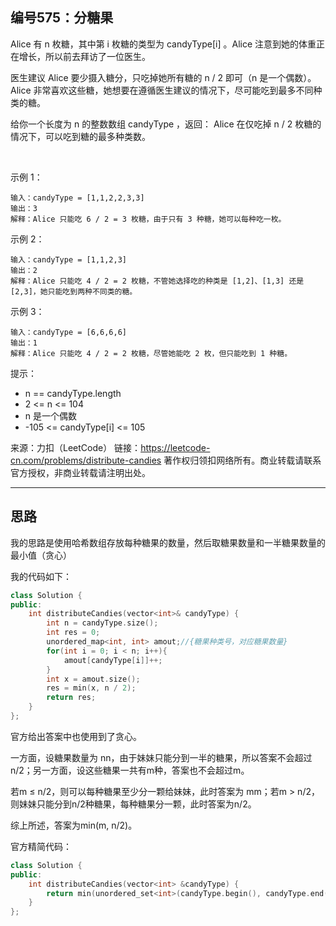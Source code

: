 ## 编号575：分糖果

Alice 有 n 枚糖，其中第 i 枚糖的类型为 candyType[i] 。Alice 注意到她的体重正在增长，所以前去拜访了一位医生。

医生建议 Alice 要少摄入糖分，只吃掉她所有糖的 n / 2 即可（n 是一个偶数）。Alice 非常喜欢这些糖，她想要在遵循医生建议的情况下，尽可能吃到最多不同种类的糖。

给你一个长度为 n 的整数数组 candyType ，返回： Alice 在仅吃掉 n / 2 枚糖的情况下，可以吃到糖的最多种类数。

 

示例 1：
```
输入：candyType = [1,1,2,2,3,3]
输出：3
解释：Alice 只能吃 6 / 2 = 3 枚糖，由于只有 3 种糖，她可以每种吃一枚。
```
示例 2：
```
输入：candyType = [1,1,2,3]
输出：2
解释：Alice 只能吃 4 / 2 = 2 枚糖，不管她选择吃的种类是 [1,2]、[1,3] 还是 [2,3]，她只能吃到两种不同类的糖。
```
示例 3：
```
输入：candyType = [6,6,6,6]
输出：1
解释：Alice 只能吃 4 / 2 = 2 枚糖，尽管她能吃 2 枚，但只能吃到 1 种糖。 
```
提示：

* n == candyType.length
* 2 <= n <= 104
* n 是一个偶数
* -105 <= candyType[i] <= 105

来源：力扣（LeetCode）
链接：https://leetcode-cn.com/problems/distribute-candies
著作权归领扣网络所有。商业转载请联系官方授权，非商业转载请注明出处。

---
## 思路

我的思路是使用哈希数组存放每种糖果的数量，然后取糖果数量和一半糖果数量的最小值（贪心）

我的代码如下：
```c++
class Solution {
public:
    int distributeCandies(vector<int>& candyType) {
        int n = candyType.size();
        int res = 0;
        unordered_map<int, int> amout;//{糖果种类号，对应糖果数量}
        for(int i = 0; i < n; i++){
            amout[candyType[i]]++;
        }
        int x = amout.size();
        res = min(x, n / 2);
        return res;
    }
};
```


官方给出答案中也使用到了贪心。

一方面，设糖果数量为 nn，由于妹妹只能分到一半的糖果，所以答案不会超过n/2；另一方面，设这些糖果一共有m种，答案也不会超过m。

若m ≤ n/2，则可以每种糖果至少分一颗给妹妹，此时答案为 mm；若m > n/2，则妹妹只能分到n/2种糖果，每种糖果分一颗，此时答案为n/2。

综上所述，答案为min(m, n/2)。

官方精简代码：
```c++
class Solution {
public:
    int distributeCandies(vector<int> &candyType) {
        return min(unordered_set<int>(candyType.begin(), candyType.end()).size(), candyType.size() / 2);
    }
};
```